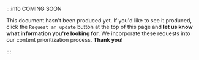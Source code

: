 :::info COMING SOON

This document hasn't been produced yet. If you'd like to see it produced, click the `Request an update` button at the top of this page and **let us know what information you're looking for**. We incorporate these requests into our content prioritization process. **Thank you!**

:::